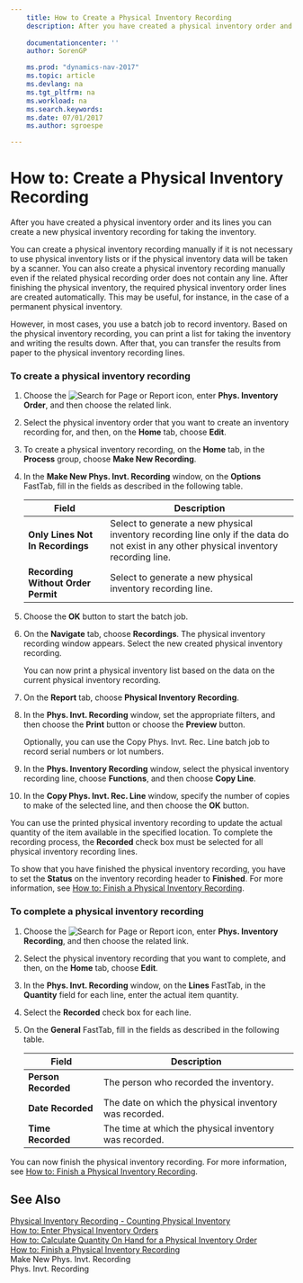 ```yaml
---
    title: How to Create a Physical Inventory Recording 
    description: After you have created a physical inventory order and its lines you can create a new physical inventory recording for taking the inventory.
    
    documentationcenter: ''
    author: SorenGP

    ms.prod: "dynamics-nav-2017"
    ms.topic: article
    ms.devlang: na
    ms.tgt_pltfrm: na
    ms.workload: na
    ms.search.keywords:
    ms.date: 07/01/2017
    ms.author: sgroespe

---
```

# How to: Create a Physical Inventory Recording
After you have created a physical inventory order and its lines you can create a new physical inventory recording for taking the inventory.  
  
 You can create a physical inventory recording manually if it is not necessary to use physical inventory lists or if the physical inventory data will be taken by a scanner. You can also create a physical inventory recording manually even if the related physical recording order does not contain any line. After finishing the physical inventory, the required physical inventory order lines are created automatically. This may be useful, for instance, in the case of a permanent physical inventory.  
  
 However, in most cases, you use a batch job to record inventory. Based on the physical inventory recording, you can print a list for taking the inventory and writing the results down. After that, you can transfer the results from paper to the physical inventory recording lines.  
  
### To create a physical inventory recording  
  
1.  Choose the ![Search for Page or Report](media/ui-search/search_small.png "Search for Page or Report icon") icon, enter **Phys. Inventory Order**, and then choose the related link.  
  
2.  Select the physical inventory order that you want to create an inventory recording for, and then, on the **Home** tab, choose **Edit**.  
  
3.  To create a physical inventory recording, on the **Home** tab, in the **Process** group, choose **Make New Recording**.  
  
4.  In the **Make New Phys. Invt. Recording** window, on the **Options** FastTab, fill in the fields as described in the following table.  
  
    |Field|Description|  
    |---------------------------------|---------------------------------------|  
    |**Only Lines Not In Recordings**|Select to generate a new physical inventory recording line only if the data do not exist in any other physical inventory recording line.|  
    |**Recording Without Order Permit**|Select to generate a new physical inventory recording line.|  
  
5.  Choose the **OK** button to start the batch job.  
  
6.  On the **Navigate** tab, choose **Recordings**. The physical inventory recording window appears. Select the new created physical inventory recording.  
  
     You can now print a physical inventory list based on the data on the current physical inventory recording.  
  
7.  On the **Report** tab, choose **Physical Inventory Recording**.  
  
8.  In the **Phys. Invt. Recording** window, set the appropriate filters, and then choose the **Print** button or choose the **Preview** button.  
  
     Optionally, you can use the Copy Phys. Invt. Rec. Line batch job to record serial numbers or lot numbers.  
  
9. In the **Phys. Inventory Recording** window, select the physical inventory recording line, choose **Functions**, and then choose **Copy Line**.  
  
10. In the **Copy Phys. Invt. Rec. Line** window, specify the number of copies to make of the selected line, and then choose the **OK** button.  
  
 You can use the printed physical inventory recording to update the actual quantity of the item available in the specified location. To complete the recording process, the **Recorded** check box must be selected for all physical inventory recording lines.  
  
 To show that you have finished the physical inventory recording, you have to set the **Status** on the inventory recording header to **Finished**. For more information, see [How to: Finish a Physical Inventory Recording](how-to-finish-a-physical-inventory-recording.md).  
  
### To complete a physical inventory recording  
  
1.  Choose the ![Search for Page or Report](media/ui-search/search_small.png "Search for Page or Report icon") icon, enter **Phys. Inventory Recording**, and then choose the related link.  
  
2.  Select the physical inventory recording that you want to complete, and then, on the **Home** tab, choose **Edit**.  
  
3.  In the **Phys. Invt. Recording** window, on the **Lines** FastTab, in the **Quantity** field for each line, enter the actual item quantity.  
  
4.  Select the **Recorded** check box for each line.  
  
5.  On the **General** FastTab, fill in the fields as described in the following table.  
  
    |Field|Description|  
    |---------------------------------|---------------------------------------|  
    |**Person Recorded**|The person who recorded the inventory.|  
    |**Date Recorded**|The date on which the physical inventory was recorded.|  
    |**Time Recorded**|The time at which the physical inventory was recorded.|  
  
 You can now finish the physical inventory recording. For more information, see [How to: Finish a Physical Inventory Recording](how-to-finish-a-physical-inventory-recording.md).  
  
## See Also  
 [Physical Inventory Recording - Counting Physical Inventory](physical-inventory-recording-counting-physical-inventory.md)   
 [How to: Enter Physical Inventory Orders](how-to-enter-physical-inventory-orders.md)   
 [How to: Calculate Quantity On Hand for a Physical Inventory Order](how-to-calculate-quantity-on-hand-for-a-physical-inventory-order.md)   
 [How to: Finish a Physical Inventory Recording](how-to-finish-a-physical-inventory-recording.md)   
 Make New Phys. Invt. Recording   
 Phys. Invt. Recording
